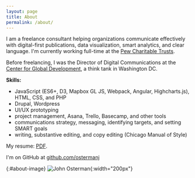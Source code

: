 ```yaml
---
layout: page
title: About
permalink: /about/
---
```


I am a freelance consultant helping organizations communicate effectively with digital-first publications, data visualization, smart analytics, and clear language. I'm currently working full-time at the [Pew Charitable Trusts](https://www.pewtrusts.org).

Before freelancing, I was the Director of Digital Communications at the [Center for Global Development](https://www.cgdev.org), a think tank in Washington DC.

**Skills:** 

- JavaScript (ES6+, D3, Mapbox GL JS, Webpack, Angular, Highcharts.js), HTML, CSS, and PHP
- Drupal, Wordpress
- UI/UX prototyping
- project management, Asana, Trello, Basecamp, and other tools
- communications strategy, messaging, identifying targets, and setting SMART goals
- writing, substantive editing, and copy editing (Chicago Manual of Style)

My resume: [PDF](../assets/osterman-resume-06-16-20.pdf).

I'm on GitHub at [github.com/ostermanj](http://github.com/ostermanj)

{:#about-image}
![John Osterman]({{site.url}}/assets/john-osterman-400.jpg){:width="200px"}